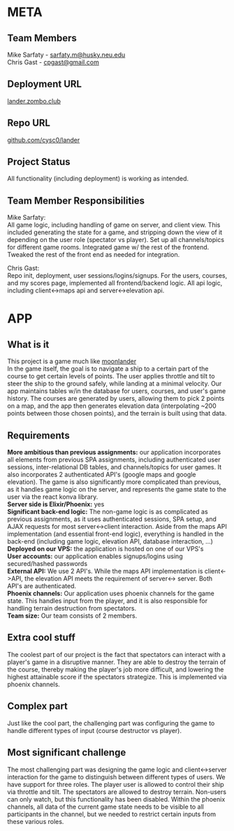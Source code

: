 # META

## Team Members
Mike Sarfaty - sarfaty.m@husky.neu.edu  
Chris Gast - cpgast@gmail.com

## Deployment URL

[lander.zombo.club](http://lander.zombo.club/)

## Repo URL

[github.com/cysc0/lander](https://github.com/cysc0/lander)

## Project Status

All functionality (including deployment) is working as intended.

## Team Member Responsibilities

Mike Sarfaty:  
All game logic, including handling of game on server, and 
client view. This included generating the state for a game, 
and stripping down the view of it depending on the user role 
(spectator vs player). Set up all channels/topics for different 
game rooms. Integrated game w/ the rest of the frontend.
Tweaked the rest of the front end as needed for integration.

Chris Gast:  
Repo init, deployment, user sessions/logins/signups.
For the users, courses, and my scores page, implemented all 
frontend/backend logic. All api logic, including client<->maps 
api and server<->elevation api.

# APP

## What is it
This project is a game much like 
[moonlander](http://moonlander.seb.ly/)  
In the game itself, the goal is to navigate a ship to a certain 
part of the course to get certain levels of points. The user 
applies throttle and tilt to steer the ship to the ground 
safely, while landing at a minimal velocity.
Our app maintains tables w/in the database for users, courses, 
and user's game history. The courses are generated by users, 
allowing them to pick 2 points on a map, and the app then 
generates elevation data (interpolating ~200 points between 
those chosen points), and the terrain is built using that data.

## Requirements
**More ambitious than previous assignments:** our application 
incorporates all elements from previous SPA assignments, 
including authenticated user sessions, inter-relational DB 
tables, and channels/topics for user games. It also incorporates 
2 authenticated API's (google maps and google elevation). The game 
is also significantly more complicated than previous, as it 
handles game logic on the server, and represents the game state 
to the user via the react konva library.  
**Server side is Elixir/Phoenix:** yes  
**Significant back-end logic:** The non-game logic is as 
complicated as previous assignments, as it uses authenticated 
sessions, SPA setup, and AJAX requests for most server<->client 
interaction. Aside from the maps API implementation (and essential 
front-end logic), everything is handled in the back-end (including 
game logic, elevation API, database interaction, ...)  
**Deployed on our VPS:** the application is hosted on one of 
our VPS's  
**User accounts:** our application enables signups/logins using 
secured/hashed passwords  
**External API:** We use 2 API's. While the maps API 
implementation is client<->API, the elevation API meets the 
requirement of server<-> server. Both API's are authenticated.  
**Phoenix channels:** Our application uses phoenix channels for 
the game state. This handles input from the player, and it is 
also responsible for handling terrain destruction from spectators.  
**Team size:** Our team consists of 2 members.

## Extra cool stuff
The coolest part of our project is the fact that spectators can 
interact with a player's game in a disruptive manner. They are 
able to destroy the terrain of the course, thereby making the 
player's job more difficult, and lowering the highest attainable 
score if the spectators strategize. This is implemented via
phoenix channels.

## Complex part
Just like the cool part, the challenging part was configuring the 
game to handle different types of input (course destructor vs 
player).

## Most significant challenge
The most challenging part was designing the game logic and 
client<->server interaction for the game to distinguish between 
different types of users. We have support for three roles. The 
player user is allowed to control their ship via throttle and 
tilt. The spectators are allowed to destroy terrain. Non-users 
can only watch, but this functionality has been disabled. Within 
the phoenix channels, all data of the current game state needs to 
be visible to all participants in the channel, but we needed to 
restrict certain inputs from these various roles.
